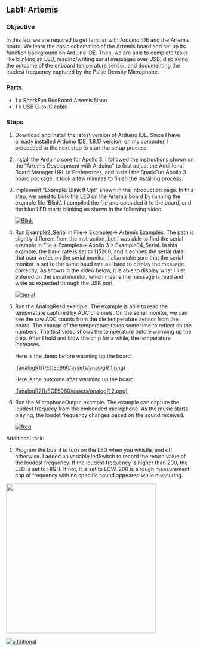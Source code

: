 ## Lab1: Artemis

### Objective
In this lab, we are required to get familiar with Arduino IDE and the Artemis board. We learn the basic schematics of the Artemis board and set up its function background on Arduino IDE. Then, we are able to complete tasks like blinking an LED, reading/writing serial messages over USB, displaying the outcome of the onboard temperature sensor, and documenting the loudest frequency captured by the Pulse Density Microphone.

### Parts
- 1 x SparkFun RedBoard Artemis Nano
- 1 x USB C-to-C cable

### Steps
1. Download and install the latest version of Arduino IDE. Since I have already installed Arduino IDE, 1.8.17 version, on my computer, I proceeded to the next step to start the setup process.

2. Install the Arduino core for Apollo 3. I followed the instructions shown on the "Artemis Development with Arduino" to first adjust the Additional Board Manager URL in Preferences, and install the SparkFun Apollo 3 board package. It took a few minutes to finish the installing process.

3. Implement "Example: Blink It Up!" shown in the introduction page. In this step, we need to blink the LED on the Artemis board by running the example file 'Blink'. I compiled the file and uploaded it to the board, and the blue LED starts blinking as shown in the following video.

    [![Blink](/ECE5960/assets/blink.png)](https://youtu.be/XM9cvpO2SmM)

4. Run Example2_Serial in File-> Examples-> Artemis Examples. The path is slightly different from the instruction, but I was able to find the serial example in File-> Examples-> Apollo 3-> Example04_Serial. In this example, the baud rate is set to 115200, and it echoes the serial data that user writes on the serial monitor. I also make sure that the serial monitor is set to the same baud rate as listed to display the message correctly. As shown in the video below, it is able to display what I just entered on the serial monitor, which means the message is read and write as expected through the USB port.
    
    [![Serial](/ECE5960/assets/serial.png)](https://youtu.be/Sm3dK7V2JJA)

5. Run the AnalogRead example. The example is able to read the temperature captured by ADC channels. On the serial monitor, we can see the raw ADC counts from the die temperature sensor from the board. The change of the temperature takes some time to reflect on the numbers. The first video shows the temperature before warming up the chip. After I hold and blow the chip for a while, the temperature increases.

    Here is the demo before warming up the board:
    
    [![analogR1](/ECE5960/assets/analogR 1.png)](https://youtu.be/-yx9y1qBAr0)
    
    Here is the outcome after warming up the board:
    
    [![analogR2](/ECE5960/assets/analogR 2.png)](https://youtu.be/Wm96Pu9kFZA)

6. Run the MicrophoneOutput example. The example can capture the loudest frequecy from the embedded microphone. As the music starts playing, the loudet frequency changes based on the sound received.
    
    [![freq](/ECE5960/assets/mic.png)](https://youtu.be/TVpvZs10Qlo)

Additional task:
1. Program the board to turn on the LED when you whistle, and off otherwise. I added an variable ledSwitch to record the return value of the loudest frequency. If the loudest frequency is higher than 200, the LED is set to HIGH. If not, it is set to LOW. 200 is a rough measurement cap of frequency with no specific sound appeared while measuring. 

<img src="/ECE5960/assets/ledSwitch.png" width="400">

[![additional](/ECE5960/assets/mic2.png)](https://youtu.be/6Jqbclp8EBI)

